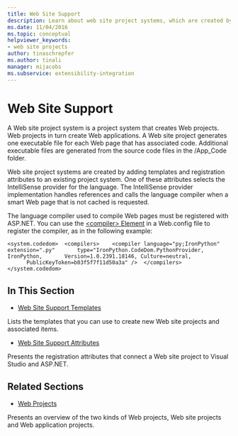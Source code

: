 ```yaml
---
title: Web Site Support
description: Learn about web site project systems, which are created by adding templates and registration attributes to an existing project system.
ms.date: 11/04/2016
ms.topic: conceptual
helpviewer_keywords:
- web site projects
author: tinaschrepfer
ms.author: tinali
manager: mijacobs
ms.subservice: extensibility-integration
---
```

# Web Site Support

A Web site project system is a project system that creates Web projects. Web projects in turn create Web applications. A Web site project generates one executable file for each Web page that has associated code. Additional executable files are generated from the source code files in the /App_Code folder.

 Web site project systems are created by adding templates and registration attributes to an existing project system. One of these attributes selects the IntelliSense provider for the language. The IntelliSense provider implementation handles references and calls the language compiler when a smart Web page that is not cached is requested.

 The language compiler used to compile Web pages must be registered with ASP.NET. You can use the [\<compiler> Element](/dotnet/framework/configure-apps/file-schema/compiler/compiler-element) in a Web.config file to register the compiler, as in the following example:

```
<system.codedom>  <compilers>    <compiler language="py;IronPython" extension=".py"       type="IronPython.CodeDom.PythonProvider, IronPython,       Version=1.0.2391.18146, Culture=neutral,       PublicKeyToken=b03f5f7f11d50a3a" />  </compilers></system.codedom>
```

## In This Section
- [Web Site Support Templates](../../extensibility/internals/web-site-support-templates.md)

 Lists the templates that you can use to create new Web site projects and associated items.

- [Web Site Support Attributes](../../extensibility/internals/web-site-support-attributes.md)

 Presents the registration attributes that connect a Web site project to Visual Studio and ASP.NET.

## Related Sections
- [Web Projects](../../extensibility/internals/web-projects.md)

 Presents an overview of the two kinds of Web projects, Web site projects and Web application projects.
